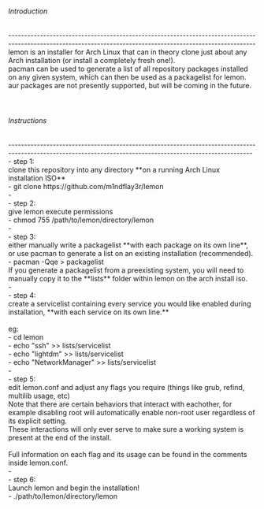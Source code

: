 <h6>Introduction</h6>
------------------------------------------------------------------------------------------------------------------------------------------------------------<br/>
lemon is an installer for Arch Linux that can in theory clone just about any Arch installation (or install a completely fresh one!).<br/>
pacman can be used to generate a list of all repository packages installed on any given system, which can then be used as a packagelist for lemon.<br/>
aur packages are not presently supported, but will be coming in the future.<br/>
<br/>
<br/>
<h6>Instructions</h6>
-----------------------------------------------------------------------------------------------------------------------------------------------------------<br/>
- step 1:<br/> 
clone this repository into any directory **on a running Arch Linux installation ISO** <br/>
-    git clone https://github.com/m1ndflay3r/lemon
<br/>
-
<br/>
- step 2:<br/> 
give lemon execute permissions <br/>
-    chmod 755 /path/to/lemon/directory/lemon
<br/>
-
<br/>
- step 3:<br/> 
either manually write a packagelist **with each package on its own line**, or use pacman to generate a list on an existing installation (recommended). <br/>
-    pacman -Qqe > packagelist
<br/>
If you generate a packagelist from a preexisting system, you will need to manually copy it to the **lists** folder within lemon on the arch install iso. <br/>
-
<br/>
- step 4:<br/> 
create a servicelist containing every service you would like enabled during installation, **with each service on its own line.**<br/>
<br/>
eg:<br/>
-    cd lemon<br/>
-    echo "ssh" >> lists/servicelist<br/>
-    echo "lightdm" >> lists/servicelist<br/>
-    echo "NetworkManager" >> lists/servicelist<br/>
-
<br/>
- step 5:<br/> 
edit lemon.conf and adjust any flags you require (things like grub, refind, multilib usage, etc)<br/>
Note that there are certain behaviors that interact with eachother, for example disabling root will automatically enable non-root user regardless of its explicit setting. <br/>
These interactions will only ever serve to make sure a working system is present at the end of the install.<br/>
<br/>
Full information on each flag and its usage can be found in the comments inside lemon.conf.<br/>
-
<br/>
- step 6:<br/> 
Launch lemon and begin the installation!<br/>
-    ./path/to/lemon/directory/lemon
<br/>

